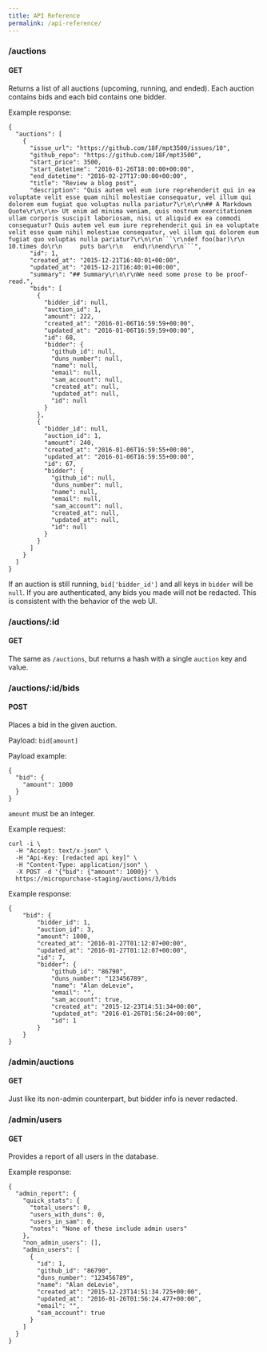 ```yaml
---
title: API Reference
permalink: /api-reference/
---
```


### /auctions

#### GET

Returns a list of all auctions (upcoming, running, and ended). Each auction contains bids and each bid contains one bidder.

Example response:

```
{
  "auctions": [
    {
      "issue_url": "https://github.com/18F/mpt3500/issues/10",
      "github_repo": "https://github.com/18F/mpt3500",
      "start_price": 3500,
      "start_datetime": "2016-01-26T18:00:00+00:00",
      "end_datetime": "2016-02-27T17:00:00+00:00",
      "title": "Review a blog post",
      "description": "Quis autem vel eum iure reprehenderit qui in ea voluptate velit esse quam nihil molestiae consequatur, vel illum qui dolorem eum fugiat quo voluptas nulla pariatur?\r\n\r\n## A Markdown Quote\r\n\r\n> Ut enim ad minima veniam, quis nostrum exercitationem ullam corporis suscipit laboriosam, nisi ut aliquid ex ea commodi consequatur? Quis autem vel eum iure reprehenderit qui in ea voluptate velit esse quam nihil molestiae consequatur, vel illum qui dolorem eum fugiat quo voluptas nulla pariatur?\r\n\r\n```\r\ndef foo(bar)\r\n  10.times do\r\n     puts bar\r\n   end\r\nend\r\n```",
      "id": 1,
      "created_at": "2015-12-21T16:40:01+00:00",
      "updated_at": "2015-12-21T16:40:01+00:00",
      "summary": "## Summary\r\n\r\nWe need some prose to be proof-read.",
      "bids": [
        {
          "bidder_id": null,
          "auction_id": 1,
          "amount": 222,
          "created_at": "2016-01-06T16:59:59+00:00",
          "updated_at": "2016-01-06T16:59:59+00:00",
          "id": 68,
          "bidder": {
            "github_id": null,
            "duns_number": null,
            "name": null,
            "email": null,
            "sam_account": null,
            "created_at": null,
            "updated_at": null,
            "id": null
          }
        },
        {
          "bidder_id": null,
          "auction_id": 1,
          "amount": 240,
          "created_at": "2016-01-06T16:59:55+00:00",
          "updated_at": "2016-01-06T16:59:55+00:00",
          "id": 67,
          "bidder": {
            "github_id": null,
            "duns_number": null,
            "name": null,
            "email": null,
            "sam_account": null,
            "created_at": null,
            "updated_at": null,
            "id": null
          }
        }
      ]
    }
  ]
}
```

If an auction is still running, `bid['bidder_id']` and all keys in `bidder` will be `null`. If you are authenticated, any bids you made will not be redacted. This is consistent with the behavior of the web UI.

### /auctions/:id

#### GET

The same as `/auctions`, but returns a hash with a single `auction` key and value.

### /auctions/:id/bids

#### POST

Places a bid in the given auction.

Payload: `bid[amount]`

Payload example:

```
{
  "bid": {
    "amount": 1000
  }
}
```

`amount` must be an integer.

Example request:

```
curl -i \
  -H "Accept: text/x-json" \
  -H "Api-Key: [redacted api key]" \
  -H "Content-Type: application/json" \
  -X POST -d '{"bid": {"amount": 1000}}' \
  https://micropurchase-staging/auctions/3/bids
```

Example response:

```
{
	"bid": {
		"bidder_id": 1,
		"auction_id": 3,
		"amount": 1000,
		"created_at": "2016-01-27T01:12:07+00:00",
		"updated_at": "2016-01-27T01:12:07+00:00",
		"id": 7,
		"bidder": {
			"github_id": "86790",
			"duns_number": "123456789",
			"name": "Alan deLevie",
			"email": "",
			"sam_account": true,
			"created_at": "2015-12-23T14:51:34+00:00",
			"updated_at": "2016-01-26T01:56:24+00:00",
			"id": 1
		}
	}
}
```

### /admin/auctions

#### GET

Just like its non-admin counterpart, but bidder info is never redacted.

### /admin/users

#### GET

Provides a report of all users in the database.

Example response:

```
{
  "admin_report": {
    "quick_stats": {
      "total_users": 0,
      "users_with_duns": 0,
      "users_in_sam": 0,
      "notes": "None of these include admin users"
    },
    "non_admin_users": [],
    "admin_users": [
      {
        "id": 1,
        "github_id": "86790",
        "duns_number": "123456789",
        "name": "Alan deLevie",
        "created_at": "2015-12-23T14:51:34.725+00:00",
        "updated_at": "2016-01-26T01:56:24.477+00:00",
        "email": "",
        "sam_account": true
      }
    ]
  }
}
```
